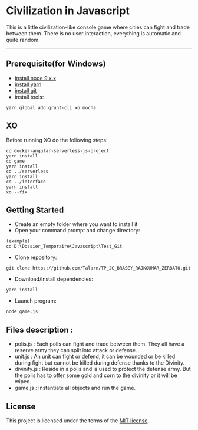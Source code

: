 # Civilization in Javascript

This is a little civilization-like console game where cities can fight and trade between them. There is no user interaction,
everything is automatic and quite random.

---
## Prerequisite(for Windows)
* [install node 9.x.x ](https://nodejs.org/en/download/)
* [install yarn](https://yarnpkg.com/en/docs/install#windows)
* [install git](https://git-scm.com/downloads)
* install tools:
```
yarn global add grunt-cli xo mocha
```

## XO
Before running XO do the following steps:
```
cd docker-angular-serverless-js-project
yarn install
cd game
yarn install
cd ../serverless
yarn install
cd ../interface
yarn install
xo --fix
```
## Getting Started

* Create an empty folder where you want to install it
* Open your command prompt and change directory:
```
(example)
cd D:\Dossier_Temporaire\Javascript\Test_Git
```
* Clone repository: 
```
git clone https://github.com/Talarn/TP_2C_BRASEY_RAJKOUMAR_ZERBATO.git
```
* Download/Install dependencies:
```
yarn install
```
* Launch program:
```
node game.js
```

## Files description :

* polis.js : Each polis can fight and trade between them. They all have a reserve army they can split into attack or defense.
* unit.js : An unit can fight or defend, it can be wounded or be killed during fight but cannot be killed during defense thanks to the Divinity.
* divinity.js : Reside in a polis and is used to protect the defense army. But the polis has to offer some gold and corn to the divinity or it will be wiped.
* game.js : Instantiate all objects and run the game.

## License

This project is licensed under the terms of the
[MIT license](/LICENSE.md).


